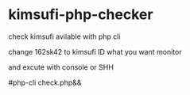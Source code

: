 # kimsufi-php-checker
check kimsufi avilable with php cli

change 162sk42 to kimsufi ID what you want monitor

and excute with console or SHH

#php-cli check.php&&
